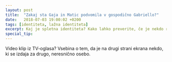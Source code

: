 ```yaml
---
layout: post
title:  "Zakaj sta Gaja in Matic podvomila v gospodično Gabriello?"
date:   2018-07-03 19:00:02 +0200
tags: [identiteta, lažna identiteta]
excerpt: Kaj je spletna identiteta? Kako lahko preverite, če je nekdo res oseba, za katero se izdaja?
special_tip: 
---
```


Video klip iz TV-oglasa? Vsebina o tem, da je na drugi strani ekrana nekdo, ki se izdaja za drugo, neresnično osebo.
